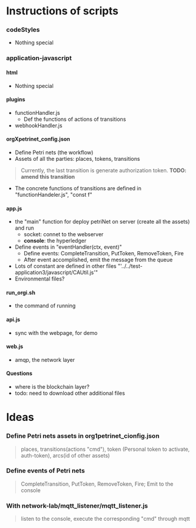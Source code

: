 # Instructions of scripts

### codeStyles
- Nothing special

### application-javascript
#### html
- Nothing special

#### plugins
- functionHandler.js
  - Def the functions of actions of transitions
- webhookHandler.js

#### **orgXpetrinet_config.json**
- Define Petri nets (the workflow)
- Assets of all the parties: places, tokens, transitions
> Currently, the last transition is generate authorization token. **TODO: amend this transition**

- The concrete functions of transitions are defined in "functionHandeler.js", "const f"

#### **app.js**
- the "main" function for deploy petriNet on server (create all the assets) and run
  + socket: connet to the webserver
  + **console**: the hyperledger
- Define events in "eventHandler(ctx, event)"
  - Define events: CompleteTransition, PutToken, RemoveToken, Fire
  - After event accomplished, emit the message from the queue
- Lots of constant are defined in other files "'../../test-application3/javascript/CAUtil.js'"
- Environmental files?

#### run_orgi.sh
- the command of running

#### api.js
- sync with the webpage, for demo

#### web.js
- amqp, the network layer

#### Questions
- where is the blockchain layer?
- todo: need to download other additional files

# Ideas
### Define Petri nets assets in org1petrinet_cionfig.json
> places, transitions(actions "cmd"), token (Personal token to activate, auth-token), arcs(id of other assets)

### Define events of Petri nets
> CompleteTransition, PutToken, RemoveToken, Fire; Emit to the console

### With network-lab/mqtt_listener/mqtt_listener.js
> listen to the console, execute the corresponding "cmd" through mqtt